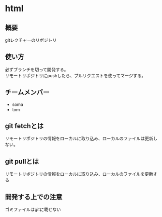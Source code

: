 # html

## 概要  
gitレクチャーのリポジトリ  

## 使い方  
必ずブランチを切って開発する。  
リモートリポジトリにpushしたら、プルリクエストを使ってマージする。  

## チームメンバー  
- soma
- tom


## git fetchとは
リモートリポジトリの情報をローカルに取り込み、ローカルのファイルは更新しない。

## git pullとは
リモートリポジトリの情報をローカルに取り込み、ローカルのファイルを更新する

## 開発する上での注意  
ゴミファイルはgitに載せない